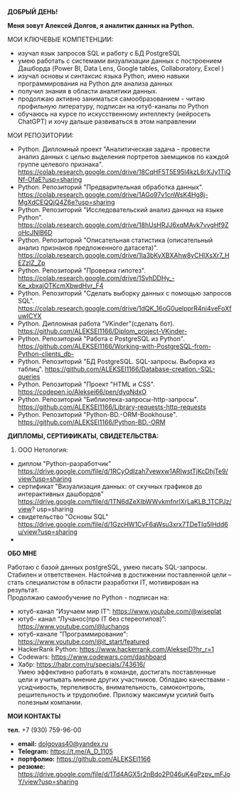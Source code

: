 **ДОБРЫЙ ДЕНЬ!**

**Меня зовут Алексей Долгов, я аналитик данных на Python.**


МОИ КЛЮЧЕВЫЕ КОМПЕТЕНЦИИ:

- изучал язык запросов SQL и работу с БД PostgreSQL
- умею работать с системами визуализации данных с
построением Дашборда (Power BI, Data Lens, Google tables,
Collaboratory, Excel )
- изучал основы и синтаксис языка Python, имею навыки
программирования на Python для анализа данных
- получил знания в области аналитики данных.
- продолжаю активно заниматься самообразованием - читаю
профильную литературу, подписан на ютуб-каналы по Python
- обучаюсь на курсе по искусственному интеллекту (нейросеть
ChatGPT) и хочу дальше развиваться в этом направлении

МОИ РЕПОЗИТОРИИ:

* Python. Дипломный проект "Аналитическая задача - провести анализ данных с целью выделения портретов заемщиков
  по каждой группе целевого признака".  https://colab.research.google.com/drive/18CqHF5T5E95l4kzL6rXJy1TiQNf-OfaE?usp=sharing
* Python. Репозиторий "Предварительная обработка данных". https://colab.research.google.com/drive/1AGo97v1cnWsK4Hg8j-MgXdCEQQjQ4Z6e?usp=sharing
* Python. Репозиторий "Исследовательский анализ данных на языке Python".  https://colab.research.google.com/drive/18hUsHRJJ6xqMAvk7vvgHf9ZoHcJNIB6D
* Python. Репозиторий "Описательная статистика (описательный анализ признаков предложенного датасета)". https://colab.research.google.com/drive/1la3bKyXBXAhw8yCHIXsXr7_HEZzlZ_Zp
* Python. Репозиторий "Проверка гипотез".  https://colab.research.google.com/drive/1SvhDDHy_-Ke_xbxajOTKcmXbwdHvr_F4
* Python. Репозиторий "Сделать выборку данных с помощью запросов SQL". https://colab.research.google.com/drive/1dQK_16oG0uelpprR4ni4veFoXfuwICYX 
* Python. Дипломная работа "VKinder"(сделать бот).  https://github.com/ALEKSEI1166/Diplom_project-VKinder-
* Python. Репозиторий "Работа с PostgreSQL из Python".  https://github.com/ALEKSEI1166/Working-with-PostgreSQL-from-Python-clients_db-
* Python. Репозиторий "БД PostgreSQL. SQL-запросы. Выборка из таблиц".  https://github.com/ALEKSEI1166/Database-creation.-SQL-queries
* Python. Репозиторий "Проект "HTML и CSS".  https://codepen.io/Aleksei66/pen/dyqNdxO
* Python. Репозиторий "Библиотека-запросы-http-запросы". https://github.com/ALEKSEI1166/Library-requests-http-requests
* Python. Репозиторий "Python-BD.-ORM-Bookhouse".  https://github.com/ALEKSEI1166/Python-BD.-ORM
  

  
                                           

   

**ДИПЛОМЫ, СЕРТИФИКАТЫ, СВИДЕТЕЛЬСТВА:**
 1. ООО Нетология: 
   - диплом "Python-разработчик" https://drive.google.com/file/d/1RCyOdIzah7vewxw1ARIwstTjKcDhjTe9/view?usp=sharing
   - сертификат "Визуализация данных: от скучных графиков до интерактивных дашбордов"  https://drive.google.com/file/d/1TN6dZeXIbWWvkmfnrlXrLaKLB_1TCPJz/view? 
     usp=sharing
   - свидетельство "Основы SQL" https://drive.google.com/file/d/1GzcHW1CvF6aWsu3xrx7TDeTIq5lHdd6u/view?usp=sharing
   - 
**ОБО МНЕ**

  Работаю с базой данных postgreSQL, умею писать SQL-запросы. Стабилен и ответственен. Настойчив в достижении поставленной цели – стать специалистом в области разработки IT, мотивирован на результат.                                                                          
   Продолжаю самообучение по Python - подписан на:    
- ютуб-канал “Изучаем мир IT”: https://www.youtube.com/@wiseplat                                                                    
- ютуб- канал “Лучанос(про IT без стереотипов)”:  https://www.youtube.com/@luchanos
- ютуб-канале "Программирование":  https://www.youtube.com/@it_start/featured
- HackerRank Python: https://www.hackerrank.com/AlekseiD?hr_r=1
- Codewars: https://www.codewars.com/dashboard
- Хабр: https://habr.com/ru/specials/743616/  
  Умею эффективно  работать в команде, достигать поставленные цели и учитывать мнение других участников.
Обладаю качествами - усидчивость, терпеливость, внимательность, самоконтроль, решительность и трудолюбие. Приложу максимум усилий быть полезным компании.

**МОИ КОНТАКТЫ**

**тел.** +7 (930) 759-96-00   
- **email:**  dolgovas40@yandex.ru
- **Telegram:** https://t.me/A_D_1105 
- **портфолио:** https://github.com/ALEKSEI1166
- **резюме:**  https://drive.google.com/file/d/1Td4AGX5r2nBdo2P046uK4qPzpv_mFJoY/view?usp=sharing

